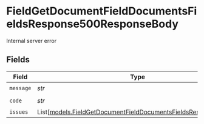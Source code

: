 # FieldGetDocumentFieldDocumentsFieldsResponse500ResponseBody

Internal server error


## Fields

| Field                                                                                                                              | Type                                                                                                                               | Required                                                                                                                           | Description                                                                                                                        |
| ---------------------------------------------------------------------------------------------------------------------------------- | ---------------------------------------------------------------------------------------------------------------------------------- | ---------------------------------------------------------------------------------------------------------------------------------- | ---------------------------------------------------------------------------------------------------------------------------------- |
| `message`                                                                                                                          | *str*                                                                                                                              | :heavy_check_mark:                                                                                                                 | N/A                                                                                                                                |
| `code`                                                                                                                             | *str*                                                                                                                              | :heavy_check_mark:                                                                                                                 | N/A                                                                                                                                |
| `issues`                                                                                                                           | List[[models.FieldGetDocumentFieldDocumentsFieldsResponseIssues](../models/fieldgetdocumentfielddocumentsfieldsresponseissues.md)] | :heavy_minus_sign:                                                                                                                 | N/A                                                                                                                                |